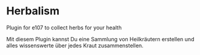 # Herbalism
Plugin for e107 to collect herbs for your health

Mit diesem Plugin kannst Du eine Sammlung von Heilkräutern erstellen und alles wissenswerte über jedes Kraut zusammenstellen.